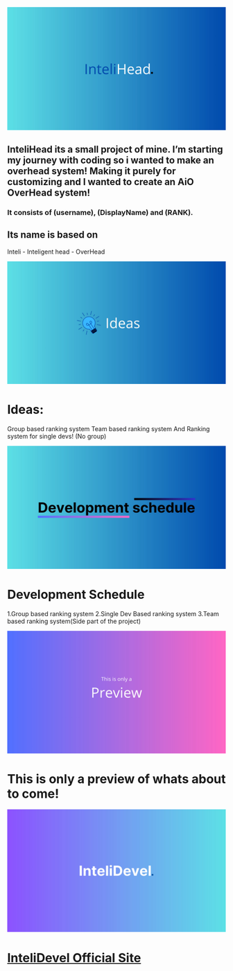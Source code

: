<img src="InteliHead.jpg">

## InteliHead its a small project of mine. I’m starting my journey with coding so i wanted to make an overhead system! Making it purely for customizing and I wanted to create an AiO OverHead system!

### It consists of (username), (DisplayName) and (RANK).

## Its name is based on
Inteli - Inteligent
head - OverHead

<img src="Ideas.jpg">

# Ideas:
Group based ranking system
Team based ranking system
And
Ranking system for single devs! (No group)

<img src="Development Schedule.jpg">

# Development Schedule
1.Group based ranking system
2.Single Dev Based ranking system
3.Team based ranking system(Side part of the project)

<img src="Preview.jpg">

# This is only a preview of whats about to come!

<img src="InteliDevl.jpg">

# [InteliDevel Official Site](https://intelidevel.framer.website/)
